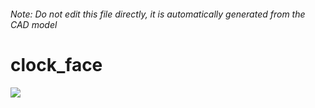 ###### Note: Do not edit this file directly, it is automatically generated from the CAD model

# clock_face

![](/project.svg)

